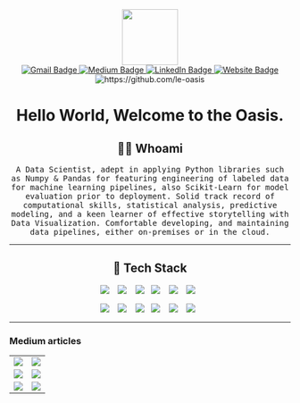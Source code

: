
<div id="header" align="center">
  <img src="https://media.giphy.com/media/M9gbBd9nbDrOTu1Mqx/giphy.gif" width="100"/>
</div>


<div id="badges"  align="center">
                                        
  <a href="mailto:oyinlola14@gmail.com">
    <img src="https://img.shields.io/badge/Gmail-D14836?style=for-the-badge&logo=gmail&logoColor=white" alt="Gmail Badge"/>
  </a>
  <a href="https://medium.com/@le.oasis">
    <img src="https://img.shields.io/badge/Medium-12100E?style=for-the-badge&logo=medium&logoColor=white" alt="Medium Badge"/>
  </a>
  <a href="https://www.linkedin.com/in/mahmud-oyinloye-560354a5/">
    <img src="https://img.shields.io/badge/LinkedIn-blue?style=for-the-badge&logo=linkedin&logoColor=white" alt="LinkedIn Badge"/>
  </a>
  <a href="https://1400.news/">
    <img src="https://img.shields.io/badge/website-000000?style=for-the-badge&logo=About.me&logoColor=white" alt="Website Badge"/>
  </a>
    <br>
  <img src="https://komarev.com/ghpvc/?username=le-oasis" alt="https://github.com/le-oasis" />
  <h1>
  Hello World, Welcome to the Oasis.
</h1>
</div>

<h2 align="center"> 👨‍💻 Whoami</h2>
<p align="center">
  <samp> A Data Scientist, adept in applying Python libraries such as Numpy & Pandas for featuring engineering of labeled data for machine learning pipelines, also Scikit-Learn for model evaluation prior to deployment. Solid track record of computational skills, statistical analysis, predictive modeling, and a keen learner of effective storytelling with Data Visualization. Comfortable developing, and maintaining data pipelines, either on-premises or in the cloud.
  </samp>
</p>

<hr>

<h2 align="center"> 🔭 Tech Stack </h2>
<p align="center">
  <img src="https://img.shields.io/badge/PostgreSQL-316192?style=for-the-badge&logo=postgresql&logoColor=white" />&nbsp;&nbsp;&nbsp;
  <img src="https://img.shields.io/badge/MySQL-00000F?style=for-the-badge&logo=mysql&logoColor=white" />&nbsp;&nbsp;&nbsp;
  <img src="https://img.shields.io/badge/Python-14354C?style=for-the-badge&logo=python&logoColor=white" />&nbsp;&nbsp;
  <img src="https://img.shields.io/badge/docker-%230db7ed.svg?style=for-the-badge&logo=docker&logoColor=white" />&nbsp;&nbsp;&nbsp;
  <img src="https://img.shields.io/badge/Apache%20Airflow-017CEE?style=for-the-badge&logo=Apache%20Airflow&logoColor=white" />&nbsp;&nbsp;&nbsp;
  <img src="https://img.shields.io/badge/-ElasticSearch-005571?style=for-the-badge&logo=elasticsearch" />&nbsp;&nbsp;
</p>
<p align="center">
  <img src="https://img.shields.io/badge/numpy-%23013243.svg?style=for-the-badge&logo=numpy&logoColor=white" />&nbsp;&nbsp;&nbsp;
  <img src="https://img.shields.io/badge/pandas-%23150458.svg?style=for-the-badge&logo=pandas&logoColor=white" />&nbsp;&nbsp;&nbsp;
  <img src="https://img.shields.io/badge/scikit--learn-%23F7931E.svg?style=for-the-badge&logo=scikit-learn&logoColor=white" />&nbsp;&nbsp;
  <img src="https://img.shields.io/badge/SciPy-%230C55A5.svg?style=for-the-badge&logo=scipy&logoColor=%white" />&nbsp;&nbsp;&nbsp;
  <img src="https://img.shields.io/badge/Apache%20Airflow-017CEE?style=for-the-badge&logo=Apache%20Airflow&logoColor=white" />&nbsp;&nbsp;&nbsp;
  <img src="https://img.shields.io/badge/-ElasticSearch-005571?style=for-the-badge&logo=elasticsearch" />&nbsp;&nbsp;
</p>

<hr>

### Medium articles
| | |
|:-------------------------:|:-------------------------:|
|<a target="_blank" href="https://github-readme-medium-recent-article.vercel.app/medium/@le.oasis/1"><img src="https://github-readme-medium-recent-article.vercel.app/medium/@le.oasis/1" >|<a target="_blank" href="https://github-readme-medium-recent-article.vercel.app/medium/@le.oasis/2"><img src="https://github-readme-medium-recent-article.vercel.app/medium/@le.oasis/2">
|<a target="_blank" href="https://github-readme-medium-recent-article.vercel.app/medium/@le.oasis/3"><img src="https://github-readme-medium-recent-article.vercel.app/medium/@le.oasis/3">|<a target="_blank" href="https://github-readme-medium-recent-article.vercel.app/medium/@le.oasis/4"><img src="https://github-readme-medium-recent-article.vercel.app/medium/@le.oasis/4">
|<a target="_blank" href="https://github-readme-medium-recent-article.vercel.app/medium/@le.oasis/5"><img src="https://github-readme-medium-recent-article.vercel.app/medium/@le.oasis/5">|<a target="_blank" href="https://github-readme-medium-recent-article.vercel.app/medium/@le.oasis/6"><img src="https://github-readme-medium-recent-article.vercel.app/medium/@le.oasis/6">|| 


<!--

